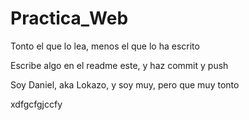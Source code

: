 # Practica_Web  

Tonto el que lo lea, menos el que lo ha escrito

Escribe algo en el readme este, y haz commit y push

Soy Daniel, aka Lokazo, y soy muy, pero que muy tonto

xdfgcfgjccfy